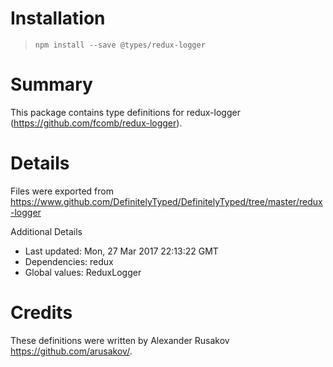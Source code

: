 # Installation
> `npm install --save @types/redux-logger`

# Summary
This package contains type definitions for redux-logger (https://github.com/fcomb/redux-logger).

# Details
Files were exported from https://www.github.com/DefinitelyTyped/DefinitelyTyped/tree/master/redux-logger

Additional Details
 * Last updated: Mon, 27 Mar 2017 22:13:22 GMT
 * Dependencies: redux
 * Global values: ReduxLogger

# Credits
These definitions were written by Alexander Rusakov <https://github.com/arusakov/>.

